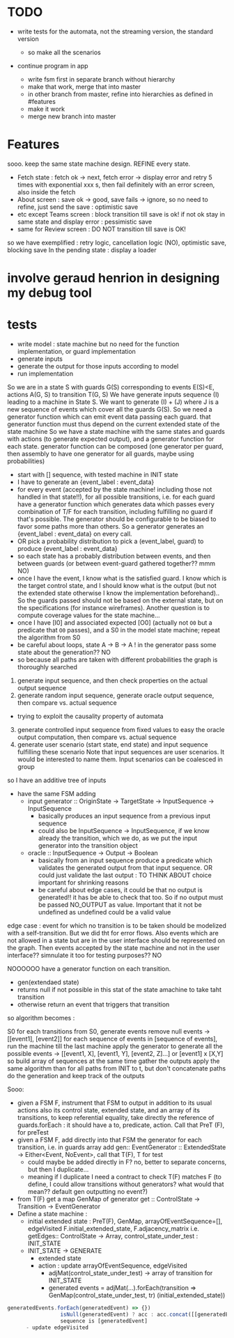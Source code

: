 # TODO
- write tests for the automata, not the streaming version, the standard version
  - so make all the scenarios

- continue program in app
  - write fsm first in separate branch without hierarchy
  - make that work, merge that into master
  - in other branch from master, refine into hierarchies as defined in #features
  - make it work
  - merge new branch into master

# Features
sooo. keep the same state machine design. REFINE every state. 

- Fetch state : fetch ok -> next, fetch error -> display error and retry 5 times with exponential
 xxx s, then fail definitely with an error screen, also inside the fetch
- About screen : save ok -> good, save fails -> ignore, so no need to refine, just send the save 
: optimistic save
- etc except Teams screen : block transition till save is ok! if not ok stay in same state and 
display error : pessimistic save
- same for Review screen : DO NOT transition till save is OK!


so we have exemplified : retry logic, cancellation logic (NO), optimistic save, blocking save
In the pending state : display a loader

# involve geraud henrion in designing my debug tool

# tests
- write model : state machine but no need for the function implementation, or guard implementation
- generate inputs
- generate the output for those inputs according to model
- run implementation

So we are in a state S with guards G(S) corresponding to events E(S)<E, actions A(G, S) to 
transition T(G, S)
We have generate inputs sequence (I) leading to a machine in State S.
We want to generate (I) + (J) where J is a new sequence of events which cover all the guards G(S).
So we need a generator function which can emit event data passing each guard. that generator 
function must thus depend on the current extended state of the state machine
So we have a state machine with the same states and guards with actions (to generate expected 
output), and a generator function for each state.
generator function can be composed (one generator per guard, then assembly to have one generator 
for all guards, maybe using probabilities) 

- start with [] sequence, with tested machine in INIT state
- I have to generate an {event_label : event_data}
- for every event (accepted by the state machine! including those not handled in that state!!), for 
all possible transitions, i.e. for each guard have a generator function which generates data 
which passes every combination of T/F for each transition, including fulfilling no guard if 
that's possible. The generator should be configurable to be biased to favor some paths more than 
others. So a generator generates an {event_label : event_data} on every call.
- OR pick a probability distribution to pick a (event_label, guard) to produce {event_label : 
event_data}
- so each state has a probably distribution between events, and then between guards (or between 
event-guard gathered together?? mmm NO)
- once I have the event, I know what is the satisfied guard. I know which is the target control 
state, and I should know what is the output (but not the extended state otherwise I know the 
implementation beforehand).. So the guards passed should not be based on the external state, but
 on the specifications (for instance wireframes). Another question is to compute coverage values 
 for the state machine...
 - once I have [I0] and associated expected [O0] (actually not `O0` but a predicate that `O0` 
 passes), and a S0 in the model state machine; repeat the algorithm from S0
- be careful about loops, state A -> B -> A ! in the generator pass some state about the 
generation?? NO
- so because all paths are taken with different probabilities the graph is thoroughly searched

1. generate input sequence, and then check properties on the actual output sequence
2. generate random input sequence, generate oracle output sequence, then compare vs. actual sequence
  - trying to exploit the causality property of automata
3. generate controlled input sequence from fixed values to easy the oracle output computation, then 
compare vs. actual sequence
4. generate user scenario (start state, end state) and input sequence fulfilling these scenario
Note that input sequences are user scenarios. It would be interested to name them. Input 
scenarios can be coalesced in group 

so I have an additive tree of inputs 

- have the same FSM adding
  - input generator :: OriginState -> TargetState -> InputSequence -> InputSequence
    - basically produces an input sequence from a previous input sequence
    - could also be InputSequence -> InputSequence, if we know already the transition, which we 
    do, as we put the input generator into the transition object
  - oracle :: InputSequence -> Output -> Boolean
    - basically from an input sequence produce a predicate which validates the generated output 
    from that input sequence. OR could just validate the last output : TO THINK ABOUT choice 
    important for shrinking reasons
    - be careful about edge cases, it could be that no output is generated!! it has be able to 
    check that too. So if no output must be passed NO_OUTPUT as value. Important that it not be 
    undefined as undefined could be a valid value

edge case : event for which no transition is to be taken should be modelized with a 
self-transition. But we did tht for error flows. Also events which are not allowed in a state 
but are in the user interface should be represented on the graph. Then events accepted by the 
state machine and not in the user interface?? simnulate it too for testing purposes?? NO 

NOOOOOO
have a generator function on each transition.
- gen(extendaed state)
- returns null if not possible in this stat of the state amachine to take taht transition
- otherwise return an event that triggers that transition

so algorithm becomes :

S0
for each transitions from S0, generate events
remove null events
-> [[event1], [event2]]
for each sequence of events in [sequence of events],
run the machine till the last machine
apply the generator to generate all the possible events
-> [[event1, X], [event1, Y], [event2, Z]...] or [event1] x [X,Y] 
so build array of sequences
at the same time gather the outputs
apply the same algorithm than for all paths from INIT to t, but don't concatenate paths do the 
generation and keep track of the outputs

Sooo:
- given a FSM F, instrument that FSM to output in addition to its usual actions also its control 
state, extended state, and an array of its transitions, to keep referential equality, take 
directly the reference of guards.forEach : it should have a to, predicate, action. Call that PreT
(F), for preTest
- given a FSM F, add directly into that FSM the generator for each transition, i.e. in guards 
array add gen:: EventGenerator :: ExtendedState -> Either<Event, NoEvent>, call that T(F), T for 
test
  - could maybe be added directly in F? no, better to separate concerns, but then I duplicate...
  - meaning if I duplicate I need a contract to check T(F) matches F (to define, I could allow 
  transitions without generators? what would that mean?? default gen outputting no event?)
- from T(F) get a map GenMap of generator get :: ControlState -> Transition -> EventGenerator
- Define a state machine :
  - initial extended state : PreT(F), GenMap, arrayOfEventSequence=[], edgeVisited 
  F.initial_extended_state, F.adjacency_matrix i.e. getEdges:: ControlState -> Array<Transition>, 
  control_state_under_test : INIT_STATE
  - INIT_STATE -> GENERATE
    - extended state
    - action : update arrayOfEventSequence, edgeVisited
      - adjMat(control_state_under_test) -> array of transition for INIT_STATE
      - generated events = adjMat(...).forEach(transition => GenMap(control_state_under_test, tr)
      (initial_extended_state))
```javascript
generatedEvents.forEach(generatedEvent) => {}) 
                 isNull(generatedEvent) ? acc : acc.concat([[generatedEvent]])) // the event 
                 sequence is [generatedEvent]
      - update edgeVisited
```      
